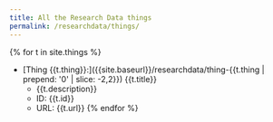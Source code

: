 ```yaml
---
title: All the Research Data things
permalink: /researchdata/things/
---
```


{% for t in site.things %}
- [Thing {{t.thing}}:]({{site.baseurl}}/researchdata/thing-{{t.thing | prepend: '0' | slice: -2,2}}) {{t.title}}
  - {{t.description}}
  - ID: {{t.id}}
  - URL: {{t.url}}
{% endfor %}
